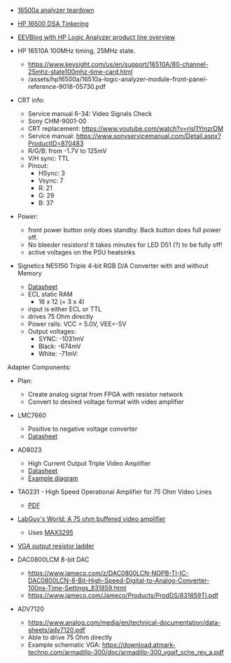 

* [16500a analyzer teardown](https://youtu.be/MJqvAzbbCbc?t=354)
* [HP 16500 DSA Tinkering](https://www.youtube.com/watch?v=tCsrHcKfMCc)
* [EEVBlog with HP Logic Analyzer product line overview](https://www.eevblog.com/forum/testgear/hp-159000a-logic-analyzer-info/)

* HP 16510A 100MHz timing, 25MHz state.

    * https://www.keysight.com/us/en/support/16510A/80-channel-25mhz-state100mhz-time-card.html
    * /assets/hp16500a/16510a-logic-analyzer-module-front-panel-reference-9018-05730.pdf

* CRT info: 

    * Service manual 6-34: Video Signals Check
    * Sony CHM-9001-00
    * CRT replacement: https://www.youtube.com/watch?v=risI1YmzrDM
    * Service manual: https://www.sonyservicemanual.com/Detail.aspx?ProductID=870483
    * R/G/B: from -1.7V to 125mV
    * V/H sync: TTL
    * Pinout:
        * HSync: 3
        * Vsync: 7
        * R: 21
        * G: 29
        * B: 37

* Power: 

    * front power button only does standby. Back button does full power off.
    * No bleeder resistors! It takes minutes for LED D51 (?) to be fully off!
    * active voltages on the PSU heatsinks

* Signetics NE5150 Triple 4-bit RGB D/A Converter with and without Memory

    * [Datasheet](/assets/hp16500a/NE5150.pdf)
    * ECL static RAM
        * 16 x 12 (= 3 x 4)
    * input is either ECL or TTL
    * drives 75 Ohm directly
    * Power rails: VCC = 5.0V, VEE=-5V
    * Output voltages: 
        * SYNC: -1031mV
        * Black: -674mV 
        * White: -71mV:

Adapter Components:

* Plan: 

    * Create analog signal from FPGA with resistor network
    * Convert to desired voltage format with video amplifier

* LMC7660

    * Positive to negative voltage converter
    * [Datasheet](https://www.ti.com/lit/ds/symlink/lmc7660.pdf)


* AD8023 

    * High Current Output Triple Video Amplifier
    * [Datasheet](https://www.analog.com/media/en/technical-documentation/data-sheets/AD8023.pdf)
    * [Example diagram](https://itectec.com/electrical/electrical-how-to-match-impedance-when-driving-75ohm-differential-video-amp-with-single-ended-rs-170-video-output/)

* TA0231 - High Speed Operational Amplifier for 75 Ohm Video Lines

    * [PDF](https://www.st.com/resource/en/technical_article/ta0310-high-speed-operational-amplifiers-for-75ohm-video-lines-stmicroelectronics.pdf)

* [LabGuy's World: A 75 ohm buffered video amplifier](http://www.labguysworld.com/VideoCookBook_002.htm)

    * Uses [MAX3295](https://www.maximintegrated.com/en/products/analog/amplifiers/MAX4395.html)

* [VGA output resistor ladder](https://forums.parallax.com/discussion/131622/resistor-values-for-64-greyscale-vga-output-from-the-propeller)

* DAC0800LCM 8-bit DAC

    * https://www.jameco.com/z/DAC0800LCN-NOPB-TI-IC-DAC0800LCN-8-Bit-High-Speed-Digital-to-Analog-Converter-100ns-Time-Settings_831859.html
    * https://www.jameco.com/Jameco/Products/ProdDS/831859TI.pdf

* ADV7120

    * https://www.analog.com/media/en/technical-documentation/data-sheets/adv7120.pdf
    * Able to drive 75 Ohm directly
    * Example schematic VGA: https://download.atmark-techno.com/armadillo-300/doc/armadillo-300_vgaif_sche_rev_a.pdf
